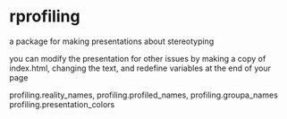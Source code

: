 rprofiling
==========

a package for making presentations about stereotyping

you can modify the presentation for other issues by making a copy of index.html,
changing the text, and redefine variables at the end of your page 

profiling.reality_names, profiling.profiled_names, profiling.groupa_names
profiling.presentation_colors

 